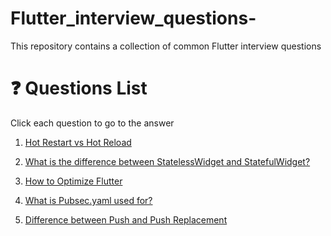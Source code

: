 # Flutter_interview_questions-
This repository contains a collection of common Flutter interview questions 
# :question: Questions List
Click each question to go to the answer 

1. [ Hot Restart vs Hot Reload](https://github.com/Amjadyabroudi128/Flutter_interview_questions-/blob/main/Flutter%20Q%26A/Q1)

2. [What is the difference between StatelessWidget and StatefulWidget?](https://github.com/Amjadyabroudi128/Flutter_interview_questions-/blob/main/Flutter%20Q%26A/Q2)
3. [How to Optimize Flutter](https://github.com/Amjadyabroudi128/Flutter_interview_questions-/blob/main/Flutter%20Q%26A/Q3)
4. [What is Pubsec.yaml used for?](https://github.com/Amjadyabroudi128/Flutter_interview_questions-/blob/main/Flutter%20Q%26A/Q4)
5. [Difference between Push and Push Replacement](https://github.com/Amjadyabroudi128/Flutter_interview_questions-/blob/main/Flutter%20Q%26A/Q5)
